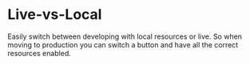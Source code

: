 # Live-vs-Local
Easily switch between developing with local resources or live. So when moving to production you can switch a button and have all the correct resources enabled.
